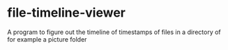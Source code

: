 # file-timeline-viewer
A program to figure out the timeline of timestamps of files in a directory
of for example a picture folder
